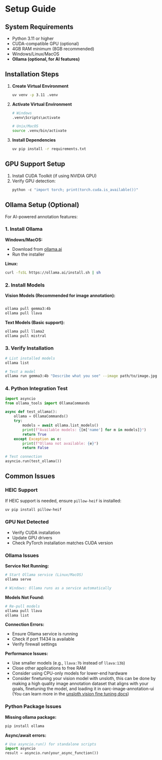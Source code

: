 # Setup Guide

## System Requirements

- Python 3.11 or higher
- CUDA-compatible GPU (optional)
- 4GB RAM minimum (8GB recommended)
- Windows/Linux/MacOS
- **Ollama (optional, for AI features)**

## Installation Steps

1. **Create Virtual Environment**
   ```bash
   uv venv -p 3.11 .venv
   ```

2. **Activate Virtual Environment**
   ```bash
   # Windows
   .venv\Scripts\activate
   
   # Unix/MacOS
   source .venv/bin/activate
   ```

3. **Install Dependencies**
   ```bash
   uv pip install -r requirements.txt
   ```

## GPU Support Setup

1. Install CUDA Toolkit (if using NVIDIA GPU)
2. Verify GPU detection:
   ```python
   python -c "import torch; print(torch.cuda.is_available())"
   ```

## Ollama Setup (Optional)

For AI-powered annotation features:

### 1. Install Ollama

**Windows/MacOS:**
- Download from [ollama.ai](https://ollama.ai)
- Run the installer

**Linux:**
```bash
curl -fsSL https://ollama.ai/install.sh | sh
```

### 2. Install Models

**Vision Models (Recommended for image annotation):**
```bash

ollama pull gemma3:4b
ollama pull llava

```

**Text Models (Basic support):**
```bash
ollama pull llama2
ollama pull mistral
```

### 3. Verify Installation

```bash
# List installed models
ollama list

# Test a model
ollama run gemma3:4b "Describe what you see" --image path/to/image.jpg
```

### 4. Python Integration Test

```python
import asyncio
from ollama_tools import OllamaCommands

async def test_ollama():
    ollama = OllamaCommands()
    try:
        models = await ollama.list_models()
        print(f"Available models: {[m['name'] for m in models]}")
        return True
    except Exception as e:
        print(f"Ollama not available: {e}")
        return False

# Test connection
asyncio.run(test_ollama())
```

## Common Issues

### HEIC Support
If HEIC support is needed, ensure `pillow-heif` is installed:
```bash
uv pip install pillow-heif
```

### GPU Not Detected
- Verify CUDA installation
- Update GPU drivers
- Check PyTorch installation matches CUDA version

### Ollama Issues

**Service Not Running:**
```bash
# Start Ollama service (Linux/MacOS)
ollama serve

# Windows: Ollama runs as a service automatically
```

**Models Not Found:**
```bash
# Re-pull models
ollama pull llava
ollama list
```

**Connection Errors:**
- Ensure Ollama service is running
- Check if port 11434 is available
- Verify firewall settings

**Performance Issues:**
- Use smaller models (e.g., `llava:7b` instead of `llava:13b`)
- Close other applications to free RAM
- Consider using CPU-only models for lower-end hardware
- Consider finetuning your vision model with unsloth, this can be done by making a high quality image annotation dataset that aligns with your goals, finetuning the model, and loading it in oarc-image-annotation-ui (You can learn more in the [unsloth vision fine tuning docs](https://docs.unsloth.ai/basics/vision-fine-tuning))

### Python Package Issues

**Missing ollama package:**
```bash
pip install ollama
```

**Async/await errors:**
```python
# Use asyncio.run() for standalone scripts
import asyncio
result = asyncio.run(your_async_function())
```